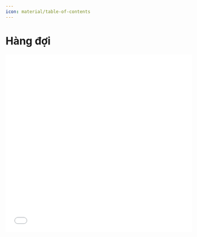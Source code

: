 ```yaml
---
icon: material/table-of-contents
---
```


# Hàng đợi

<div>
    <iframe style="width: 100%; height: 480px" frameBorder=0 src="../topic-index.html">Mục lục</iframe>
</div>